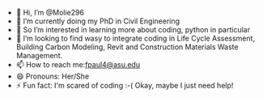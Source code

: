 - 👋 Hi, I’m @Molie296
- 🌱 I’m currently doing my PhD in Civil Engineering
- 👀 So I’m interested in learning more about coding, python in particular
- 💞️ I’m looking to find wasy to integrate coding in Life Cycle Assessment, Building Carbon Modeling, Revit and Construction Materials Waste Management. 
- 📫 How to reach me:fpaul4@asu.edu
- 😄 Pronouns: Her/She
- ⚡ Fun fact: I'm scared of coding :-( Okay, maybe I just need help! 

<!---
Molie296/Molie296 is a ✨ special ✨ repository because its `README.md` (this file) appears on your GitHub profile.
You can click the Preview link to take a look at your changes.
--->
